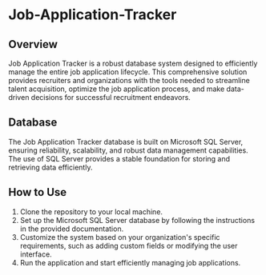 # Job-Application-Tracker

## Overview
Job Application Tracker is a robust database system designed to efficiently manage the entire job application lifecycle. This comprehensive solution provides recruiters and organizations with the tools needed to streamline talent acquisition, optimize the job application process, and make data-driven decisions for successful recruitment endeavors.

## Database
The Job Application Tracker database is built on Microsoft SQL Server, ensuring reliability, scalability, and robust data management capabilities. The use of SQL Server provides a stable foundation for storing and retrieving data efficiently.

## How to Use
1. Clone the repository to your local machine.
2. Set up the Microsoft SQL Server database by following the instructions in the provided documentation.
3. Customize the system based on your organization's specific requirements, such as adding custom fields or modifying the user interface.
4. Run the application and start efficiently managing job applications.
